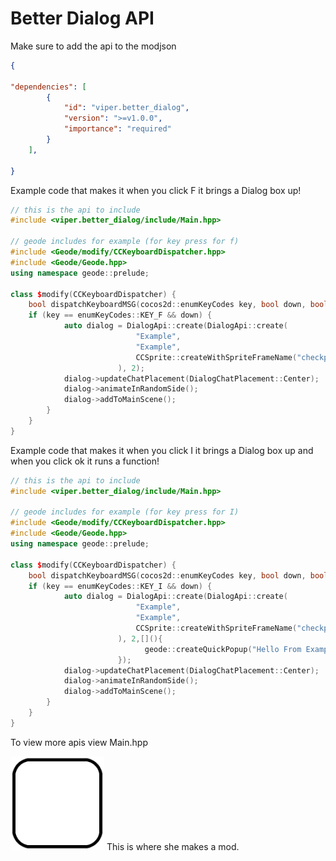 # Better Dialog API
Make sure to add the api to the modjson 

```json
{

"dependencies": [
        {
            "id": "viper.better_dialog",
            "version": ">=v1.0.0",
            "importance": "required"
        }
	],

}
```
Example code that makes it when you click F it brings a Dialog box up!
```cpp
// this is the api to include
#include <viper.better_dialog/include/Main.hpp>

// geode includes for example (for key press for f)
#include <Geode/modify/CCKeyboardDispatcher.hpp>
#include <Geode/Geode.hpp>
using namespace geode::prelude;

class $modify(CCKeyboardDispatcher) {
	bool dispatchKeyboardMSG(cocos2d::enumKeyCodes key, bool down, bool repeat) {
    if (key == enumKeyCodes::KEY_F && down) {
            auto dialog = DialogApi::create(DialogApi::create(
                            "Example",
                            "Example",
                            CCSprite::createWithSpriteFrameName("checkpoint_01_001.png"), 1.0f, false, ccWHITE
                        ), 2);
            dialog->updateChatPlacement(DialogChatPlacement::Center);
            dialog->animateInRandomSide();
            dialog->addToMainScene();
        }
    }
}
```

Example code that makes it when you click I it brings a Dialog box up and when you click ok it runs a function!
```cpp
// this is the api to include
#include <viper.better_dialog/include/Main.hpp>

// geode includes for example (for key press for I)
#include <Geode/modify/CCKeyboardDispatcher.hpp>
#include <Geode/Geode.hpp>
using namespace geode::prelude;

class $modify(CCKeyboardDispatcher) {
	bool dispatchKeyboardMSG(cocos2d::enumKeyCodes key, bool down, bool repeat) {
    if (key == enumKeyCodes::KEY_I && down) {
            auto dialog = DialogApi::create(DialogApi::create(
                            "Example",
                            "Example",
                            CCSprite::createWithSpriteFrameName("checkpoint_01_001.png"), 1.0f, false, ccWHITE
                        ), 2,[](){
                              geode::createQuickPopup("Hello From Example!","Hello!","OK",nullptr,nullptr,true);
                        });
            dialog->updateChatPlacement(DialogChatPlacement::Center);
            dialog->animateInRandomSide();
            dialog->addToMainScene();
        }
    }
}
```

To view more apis view Main.hpp

<img src="logo.png" width="150" alt="logo" />
This is where she makes a mod.